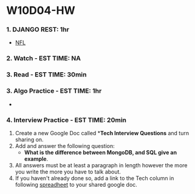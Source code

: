 # W10D04-HW

### 1. DJANGO REST: 1hr
- [NFL]()

### 2. Watch - EST TIME: NA

### 3. Read - EST TIME: 30min

### 3. Algo Practice - EST TIME: 1hr
- []()


### 4.  Interview Practice - EST TIME: 20min
1. Create a new Google Doc called ***Tech Interview Questions** and turn sharing on.
2. Add and answer the following question: 
   - **What is the difference between MongoDB, and SQL give an example**.
3. All answers must be at least a paragraph in length however the more you write the more you have to talk about.
4. If you haven't already done so, add a link to the Tech column in following [spreadheet](https://docs.google.com/spreadsheets/d/1S9-poFULhpext3xjNmuU1g-raZGKkFrODEACrIRFLi0/edit#gid=0) to your shared google doc.

